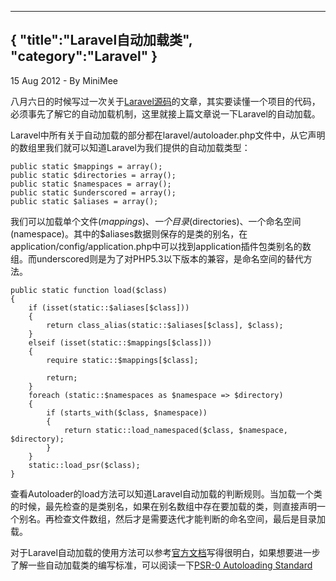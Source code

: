 -----
{
    "title":"Laravel自动加载类",
    "category":"Laravel"
}
-----

<p class="meta">15 Aug 2012 - By MiniMee</p>

八月六日的时候写过一次关于[Laravel源码](/2012/08/06/Read-the-source-code-1.html)的文章，其实要读懂一个项目的代码，必须事先了解它的自动加载机制，这里就接上篇文章说一下Laravel的自动加载。

Laravel中所有关于自动加载的部分都在laravel/autoloader.php文件中，从它声明的数组里我们就可以知道Laravel为我们提供的自动加载类型：

    public static $mappings = array();
    public static $directories = array();
    public static $namespaces = array();
    public static $underscored = array();
    public static $aliases = array();

我们可以加载单个文件($mappings)、一个目录($directories)、一个命名空间(namespace)。其中的$aliases数据则保存的是类的别名，在application/config/application.php中可以找到application插件包类别名的数组。而underscored则是为了对PHP5.3以下版本的兼容，是命名空间的替代方法。

    public static function load($class)
    {
        if (isset(static::$aliases[$class]))
        {
            return class_alias(static::$aliases[$class], $class);
        }
        elseif (isset(static::$mappings[$class]))
        {
            require static::$mappings[$class];

            return;
        }
        foreach (static::$namespaces as $namespace => $directory)
        {
            if (starts_with($class, $namespace))
            {
                return static::load_namespaced($class, $namespace, $directory);
            }
        }
        static::load_psr($class);
    }

查看Autoloader的load方法可以知道Laravel自动加载的判断规则。当加载一个类的时候，最先检查的是类别名，如果在别名数组中存在要加载的类，则直接声明一个别名。再检查文件数组，然后才是需要迭代才能判断的命名空间，最后是目录加载。

对于Laravel自动加载的使用方法可以参考[官方文档](http://laravel.com/docs/loading)写得很明白，如果想要进一步了解一些自动加载类的编写标准，可以阅读一下[PSR-0 Autoloading Standard](https://github.com/php-fig/fig-standards/blob/master/accepted/PSR-0.md)
